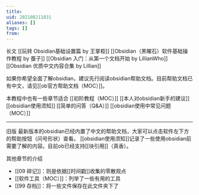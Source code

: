 ```yaml
---
title: 
uid: 202108211831
aliases: []
tags: []
from: 
---
```


长文
[[玩转 Obsidian基础设置篇 by 王掌柜]]
[[Obsidian（黑曜石）软件基础操作教程 by 蚕子]]
[[Obsidian 入门：从第一个文档开始 by LillianWho]]
[[Obsidian 优质中文内容合集 by Lillian]]

如果你希望全面了解obsidian，建议先行阅读obsidian帮助文档。目前帮助文档已有中文，请见[[ob官方帮助文档（MOC）]]。

本教程中也有一些章节适合
[[初阶教程（MOC）]]
[[本人对obsidian新手的建议]]
[[obsidian使用须知]]
[[简单的问答（Q&A）]]
[[obsidian使用中常见问题（MOC）]]


---
旧版
最新版本的obsidian已经内置了中文的帮助文档，大家可以点击软件左下方的帮助按钮（问号形状）查看。
[[obsidian使用须知]]记录了一些使用obsidian前需要了解的内容。目前ob已经支持[[块引用]]（真香）。



其他章节的介绍

- [[09 碎记]]：则是依据[[时间戳]]收集的零散观点
- [[软件工具（MOC）]]：列举了一些有用的工具
- [[99 存档]]：将一些文件保存在此文件夹下了







